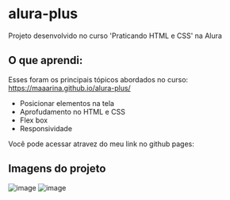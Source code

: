 # alura-plus
Projeto desenvolvido no curso 'Praticando HTML e CSS' na Alura

## O que aprendi:
Esses foram os principais tópicos abordados no curso: <https://maaarina.github.io/alura-plus/>
<ul>
  <li>
    Posicionar elementos na tela
  </li>
  <li>
    Aprofudamento no HTML e CSS
  </li>
  <li>
    Flex box
  </li>
  <li>
    Responsividade
  </li>
  
</ul>
Você pode acessar atravez do meu link no github pages: <https://maaarina.github.io/alura-plus/>

## Imagens do projeto
![image](https://github.com/maaarina/alura-plus/assets/89812911/049645e2-86b3-4f6e-8d0d-9c79c87fd59e)
![image](https://github.com/maaarina/alura-plus/assets/89812911/2a626e96-0f7e-4f2a-8bf9-a14c19537e69)

